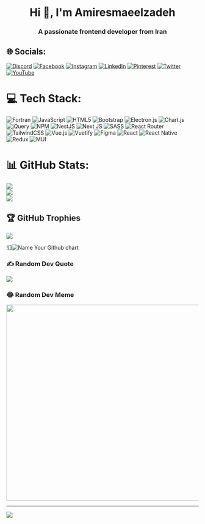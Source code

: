 <h1 align="center">Hi 👋, I'm Amiresmaeelzadeh</h1>
<h3 align="center">A passionate frontend developer from Iran</h3>

## 🌐 Socials:
[![Discord](https://img.shields.io/badge/Discord-%237289DA.svg?logo=discord&logoColor=white)](htttps://discord.gg/emiroow) [![Facebook](https://img.shields.io/badge/Facebook-%231877F2.svg?logo=Facebook&logoColor=white)](https://facebook.com/emiroow) [![Instagram](https://img.shields.io/badge/Instagram-%23E4405F.svg?logo=Instagram&logoColor=white)](https://instagram.com/emiroow) [![LinkedIn](https://img.shields.io/badge/LinkedIn-%230077B5.svg?logo=linkedin&logoColor=white)](https://linkedin.com/in/aemiroow) [![Pinterest](https://img.shields.io/badge/Pinterest-%23E60023.svg?logo=Pinterest&logoColor=white)](https://pinterest.com/emiroow) [![Twitter](https://img.shields.io/badge/Twitter-%231DA1F2.svg?logo=Twitter&logoColor=white)](https://twitter.com/aemiroow) [![YouTube](https://img.shields.io/badge/YouTube-%23FF0000.svg?logo=YouTube&logoColor=white)](https://youtube.com/c/emiroow) 

# 💻 Tech Stack:
![Fortran](https://img.shields.io/badge/Fortran-%23734F96.svg?style=for-the-badge&logo=fortran&logoColor=white) ![JavaScript](https://img.shields.io/badge/javascript-%23323330.svg?style=for-the-badge&logo=javascript&logoColor=%23F7DF1E) ![HTML5](https://img.shields.io/badge/html5-%23E34F26.svg?style=for-the-badge&logo=html5&logoColor=white) ![Bootstrap](https://img.shields.io/badge/bootstrap-%23563D7C.svg?style=for-the-badge&logo=bootstrap&logoColor=white) ![Electron.js](https://img.shields.io/badge/Electron-191970?style=for-the-badge&logo=Electron&logoColor=white) ![Chart.js](https://img.shields.io/badge/chart.js-F5788D.svg?style=for-the-badge&logo=chart.js&logoColor=white) ![jQuery](https://img.shields.io/badge/jquery-%230769AD.svg?style=for-the-badge&logo=jquery&logoColor=white) ![NPM](https://img.shields.io/badge/NPM-%23000000.svg?style=for-the-badge&logo=npm&logoColor=white) ![NestJS](https://img.shields.io/badge/nestjs-%23E0234E.svg?style=for-the-badge&logo=nestjs&logoColor=white) ![Next JS](https://img.shields.io/badge/Next-black?style=for-the-badge&logo=next.js&logoColor=white) ![SASS](https://img.shields.io/badge/SASS-hotpink.svg?style=for-the-badge&logo=SASS&logoColor=white) ![React Router](https://img.shields.io/badge/React_Router-CA4245?style=for-the-badge&logo=react-router&logoColor=white) ![TailwindCSS](https://img.shields.io/badge/tailwindcss-%2338B2AC.svg?style=for-the-badge&logo=tailwind-css&logoColor=white) ![Vue.js](https://img.shields.io/badge/vuejs-%2335495e.svg?style=for-the-badge&logo=vuedotjs&logoColor=%234FC08D) ![Vuetify](https://img.shields.io/badge/Vuetify-1867C0?style=for-the-badge&logo=vuetify&logoColor=AEDDFF) 	![Figma](https://img.shields.io/badge/figma-%23F24E1E.svg?style=for-the-badge&logo=figma&logoColor=white) ![React](https://img.shields.io/badge/react-%2320232a.svg?style=for-the-badge&logo=react&logoColor=%2361DAFB) ![React Native](https://img.shields.io/badge/react_native-%2320232a.svg?style=for-the-badge&logo=react&logoColor=%2361DAFB) ![Redux](https://img.shields.io/badge/redux-%23593d88.svg?style=for-the-badge&logo=redux&logoColor=white) ![MUI](https://img.shields.io/badge/MUI-%230081CB.svg?style=for-the-badge&logo=material-ui&logoColor=white)
# 📊 GitHub Stats:
![](https://github-readme-stats.vercel.app/api?username=emiroow&theme=dark&hide_border=false&include_all_commits=false&count_private=false)<br/>
![](https://github-readme-streak-stats.herokuapp.com/?user=emiroow&theme=dark&hide_border=false)<br/>
![](https://github-readme-stats.vercel.app/api/top-langs/?username=emiroow&theme=dark&hide_border=false&include_all_commits=false&count_private=false&layout=compact)

## 🏆 GitHub Trophies
![](https://github-profile-trophy.vercel.app/?username=emiroow&theme=radical&no-frame=false&no-bg=false&margin-w=4)


 ![]<img src="https://ghchart.rshah.org/HEXCOLORCODE/emiroow" alt="Name Your Github chart">


### ✍️ Random Dev Quote
![](https://quotes-github-readme.vercel.app/api?type=horizontal&theme=radical)

### 😂 Random Dev Meme
<img src="https://random-memer.herokuapp.com/" width="512px"/>

---
[![](https://visitcount.itsvg.in/api?id=emiroow&icon=5&color=6)](https://visitcount.itsvg.in)

<!-- Proudly created with GPRM ( https://gprm.itsvg.in ) -->
